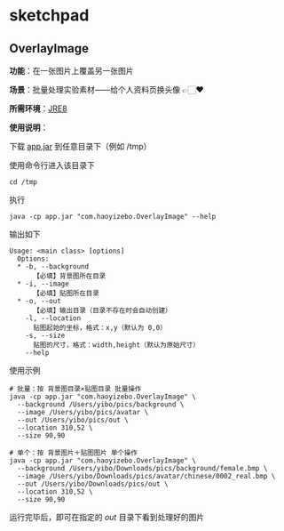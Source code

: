 # sketchpad

## OverlayImage

**功能**：在一张图片上覆盖另一张图片

**场景**：批量处理实验素材——给个人资料页换头像 👉🏻❤️

**所需环境**：[JRE8](https://www.oracle.com/java/technologies/javase-jre8-downloads.html)

**使用说明**：

下载 [app.jar](https://github.com/zhaoyibo/sketchpad/blob/main/release/app.jar) 到任意目录下（例如 /tmp）

使用命令行进入该目录下

```shell
cd /tmp
```

执行

```shell
java -cp app.jar "com.haoyizebo.OverlayImage" --help
```

输出如下

```
Usage: <main class> [options]
  Options:
  * -b, --background
      【必填】背景图所在目录
  * -i, --image
      【必填】贴图所在目录
  * -o, --out
      【必填】输出目录（目录不存在时会自动创建）
    -l, --location
      贴图起始的坐标，格式：x,y（默认为 0,0）
    -s, --size
      贴图的尺寸，格式：width,height（默认为原始尺寸）
    --help
```

使用示例

```shell
# 批量：按 背景图目录×贴图目录 批量操作 
java -cp app.jar "com.haoyizebo.OverlayImage" \
  --background /Users/yibo/pics/background \
  --image /Users/yibo/pics/avatar \
  --out /Users/yibo/pics/out \
  --location 310,52 \
  --size 90,90
  
# 单个：按 背景图片＋贴图图片 单个操作
java -cp app.jar "com.haoyizebo.OverlayImage" \
  --background /Users/yibo/Downloads/pics/background/female.bmp \
  --image /Users/yibo/Downloads/pics/avatar/chinese/0002_real.bmp \
  --out /Users/yibo/Downloads/pics/out \
  --location 310,52 \
  --size 90,90
```

运行完毕后，即可在指定的 *out* 目录下看到处理好的图片